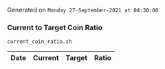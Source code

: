 Generated on `Monday 27-September-2021 at 04:30:00`

### Current to Target Coin Ratio
`current_coin_ratio.sh`

Date|Current|Target|Ratio
---|---|---|---
